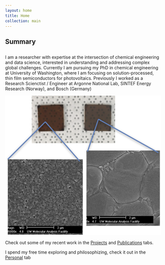 ```yaml
---
layout: home
title: Home
collection: main
---
```


## Summary
## 
I am a researcher with expertise at the intersection of chemical
engineering and data science, interested in understanding and addressing
complex global challenges. Currently I am pursuing my PhD in chemical
engineering at University of Washington, where I am focusing on
solution-processed, thin film semiconductors for photovoltaics.
Previously I worked as a
Research Scienctist / Engineer at Argonne National Lab, SINTEF Energy
Research (Norway), and Bosch (Germany)

![alt text](photos/thin_film.png)

Check out some of my recent work in the [Projects](projects.md) and
[Publications](publications.md) tabs.

I spend my free time exploring and philosophizing, check it out in the
[Personal](personal.md) tab